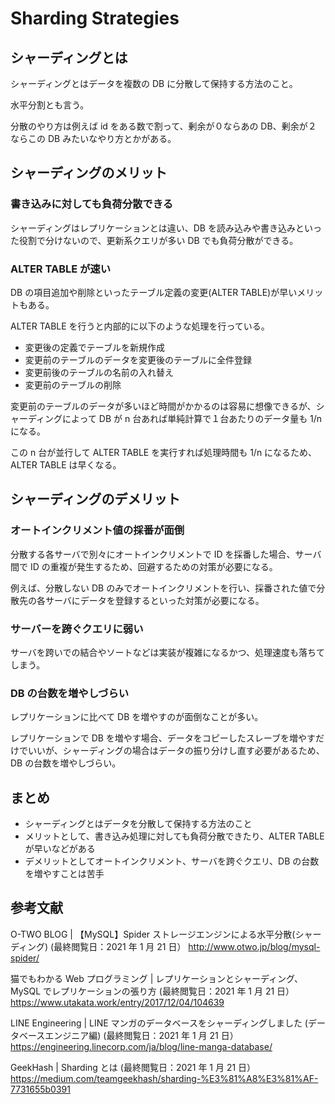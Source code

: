 # Sharding Strategies

## シャーディングとは

シャーディングとはデータを複数の DB に分散して保持する方法のこと。

水平分割とも言う。

分散のやり方は例えば id をある数で割って、剰余が０ならあの DB、剰余が２
ならこの DB みたいなやり方とかがある。

## シャーディングのメリット

### 書き込みに対しても負荷分散できる

シャーディングはレプリケーションとは違い、DB を読み込みや書き込みといった役割で分けないので、更新系クエリが多い DB でも負荷分散ができる。

### ALTER TABLE が速い

DB の項目追加や削除といったテーブル定義の変更(ALTER TABLE)が早いメリットもある。

ALTER TABLE を行うと内部的に以下のような処理を行っている。

- 変更後の定義でテーブルを新規作成
- 変更前のテーブルのデータを変更後のテーブルに全件登録
- 変更前後のテーブルの名前の入れ替え
- 変更前のテーブルの削除

変更前のテーブルのデータが多いほど時間がかかるのは容易に想像できるが、シャーディングによって DB が n 台あれば単純計算で１台あたりのデータ量も 1/n になる。

この n 台が並行して ALTER TABLE を実行すれば処理時間も 1/n になるため、ALTER TABLE は早くなる。

## シャーディングのデメリット

### オートインクリメント値の採番が面倒

分散する各サーバで別々にオートインクリメントで ID を採番した場合、サーバ間で ID の重複が発生するため、回避するための対策が必要になる。

例えば、分散しない DB のみでオートインクリメントを行い、採番された値で分散先の各サーバにデータを登録するといった対策が必要になる。

### サーバーを跨ぐクエリに弱い

サーバを跨いでの結合やソートなどは実装が複雑になるかつ、処理速度も落ちてしまう。

### DB の台数を増やしづらい

レプリケーションに比べて DB を増やすのが面倒なことが多い。

レプリケーションで DB を増やす場合、データをコピーしたスレーブを増やすだけでいいが、シャーディングの場合はデータの振り分けし直す必要があるため、DB の台数を増やしづらい。

## まとめ

- シャーディングとはデータを分散して保持する方法のこと
- メリットとして、書き込み処理に対しても負荷分散できたり、ALTER TABLE が早いなどがある
- デメリットとしてオートインクリメント、サーバを跨ぐクエリ、DB の台数を増やすことは苦手

## 参考文献

O-TWO BLOG | 【MySQL】Spider ストレージエンジンによる水平分散(シャーディング)
(最終閲覧日：2021 年 1 月 21 日）
http://www.otwo.jp/blog/mysql-spider/

猫でもわかる Web プログラミング | レプリケーションとシャーディング、MySQL でレプリケーションの張り方
(最終閲覧日：2021 年 1 月 21 日）
https://www.utakata.work/entry/2017/12/04/104639

LINE Engineering | LINE マンガのデータベースをシャーディングしました (データベースエンジニア編)
(最終閲覧日：2021 年 1 月 21 日）
https://engineering.linecorp.com/ja/blog/line-manga-database/

GeekHash | Sharding とは
(最終閲覧日：2021 年 1 月 21 日）
https://medium.com/teamgeekhash/sharding-%E3%81%A8%E3%81%AF-7731655b0391
